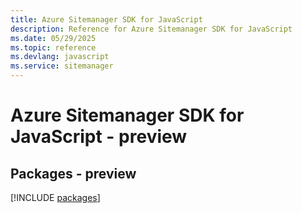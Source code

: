 ```yaml
---
title: Azure Sitemanager SDK for JavaScript
description: Reference for Azure Sitemanager SDK for JavaScript
ms.date: 05/29/2025
ms.topic: reference
ms.devlang: javascript
ms.service: sitemanager
---
```

# Azure Sitemanager SDK for JavaScript - preview
## Packages - preview
[!INCLUDE [packages](sitemanager-index.md)]
